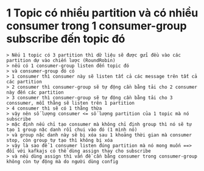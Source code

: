 # 1 Topic có nhiều partition và có nhiều consumer trong 1 consumer-group subscribe đến topic đó

    > Nếu 1 topic có 3 partition thì dữ liệu sẽ được gửi đều vào các partition dự vào chiến lược (RoundRobin)
    > nếu có 1 consumer-group listen đến topic đó
    > và consumer-group đó có
    > 1 consumer thì consumer này sẽ listen tất cả các message trên tất cả các partition
    > 2 consumer thì consumer-group sẽ tự động cần bằng tải cho 2 consumer này đến các partition
    > 3 consumer thì consumer-group sẽ tự động cần bằng tải cho 3 conssumer, mỗi thằng sẽ listen trên 1 partition
    > 4 consumer thì sẽ có 1 thằng thừa
    > vậy nên số lượng consumer <= số lượng partition của 1 topic mà nó subscribe
    > mặc định nếu chỉ tạo consumer mà không chỉ định group thì nó sẽ tự tạo 1 group nặc danh rồi chui vào đó (1 mình nó)
    > và group nặc danh này sẽ bị xóa sau 1 khoảng thời gian mà consumer stop, còn group tự tạo thì không bị xóa
    > vậy là sao để 1 consumer listen đúng partition mà nó mong muốn ==> đối với kafkajs có thể dùng assign thay cho subscribe
    > và nếu dùng assign thì vấn đề cần bằng consumer trong consumer-group không còn tự động mà do người dùng config

